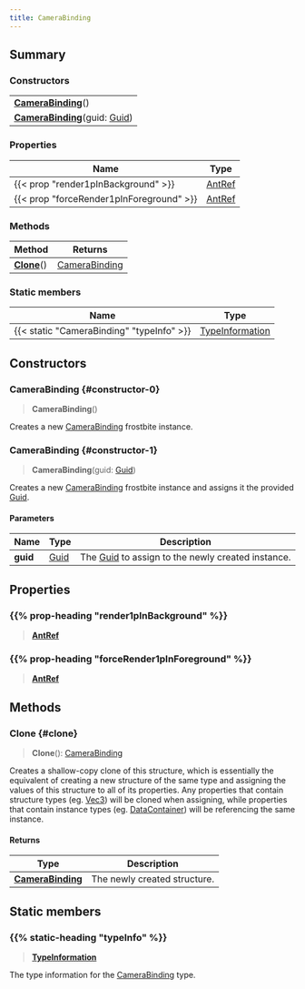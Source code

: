 ```yaml
---
title: CameraBinding
---
```


## Summary

### Constructors

|  |
| --- |
| **[CameraBinding](#constructor-0)**() |
| **[CameraBinding](#constructor-1)**(guid: [Guid](/vext/ref/shared/type/guid)) |

### Properties

| Name | Type |
| ---- | ---- |
| {{< prop "render1pInBackground" >}} | [AntRef](/vext/ref/fb/antref) |
| {{< prop "forceRender1pInForeground" >}} | [AntRef](/vext/ref/fb/antref) |

### Methods

| Method | Returns |
| ------ | ------- |
| **[Clone](#clone)**() | [CameraBinding](/vext/ref/fb/camerabinding) |

### Static members

| Name | Type |
| ---- | ---- |
| {{< static "CameraBinding" "typeInfo" >}} | [TypeInformation](/vext/ref/shared/type/typeinformation) |

## Constructors

### CameraBinding {#constructor-0}

> **CameraBinding**()

Creates a new [CameraBinding](/vext/ref/fb/camerabinding) frostbite instance.

### CameraBinding {#constructor-1}

> **CameraBinding**(guid: [Guid](/vext/ref/shared/type/guid))

Creates a new [CameraBinding](/vext/ref/fb/camerabinding) frostbite instance and assigns it the provided [Guid](/vext/ref/shared/type/guid).

#### Parameters

| Name | Type | Description |
| ---- | ---- | ----------- |
| **guid** | [Guid](/vext/ref/shared/type/guid) | The [Guid](/vext/ref/shared/type/guid) to assign to the newly created instance. |

## Properties

### {{% prop-heading "render1pInBackground" %}}

> **[AntRef](/vext/ref/fb/antref)**

### {{% prop-heading "forceRender1pInForeground" %}}

> **[AntRef](/vext/ref/fb/antref)**

## Methods

### Clone {#clone}

> **Clone**(): [CameraBinding](/vext/ref/fb/camerabinding)

Creates a shallow-copy clone of this structure, which is essentially the equivalent of creating a new structure of the same type and assigning the values of this structure to all of its properties. Any properties that contain structure types (eg. [Vec3](/vext/ref/shared/type/vec3)) will be cloned when assigning, while properties that contain instance types (eg. [DataContainer](/vext/ref/shared/type/datacontainer)) will be referencing the same instance.

#### Returns

| Type | Description |
| ---- | ----------- |
| **[CameraBinding](/vext/ref/fb/camerabinding)** | The newly created structure. |

## Static members

### {{% static-heading "typeInfo" %}}

> **[TypeInformation](/vext/ref/shared/type/typeinformation)**

The type information for the [CameraBinding](/vext/ref/fb/camerabinding) type.


